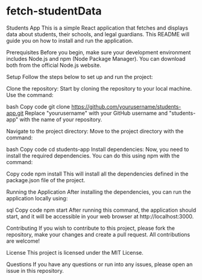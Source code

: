 # fetch-studentData

Students App
This is a simple React application that fetches and displays data about students, their schools, and legal guardians. This README will guide you on how to install and run the application.

Prerequisites
Before you begin, make sure your development environment includes Node.js and npm (Node Package Manager). You can download both from the official Node.js website.

Setup
Follow the steps below to set up and run the project:

Clone the repository: Start by cloning the repository to your local machine. Use the command:

bash
Copy code
git clone https://github.com/yourusername/students-app.git
Replace "yourusername" with your GitHub username and "students-app" with the name of your repository.

Navigate to the project directory: Move to the project directory with the command:

bash
Copy code
cd students-app
Install dependencies: Now, you need to install the required dependencies. You can do this using npm with the command:

Copy code
npm install
This will install all the dependencies defined in the package.json file of the project.

Running the Application
After installing the dependencies, you can run the application locally using:

sql
Copy code
npm start
After running this command, the application should start, and it will be accessible in your web browser at http://localhost:3000.

Contributing
If you wish to contribute to this project, please fork the repository, make your changes and create a pull request. All contributions are welcome!

License
This project is licensed under the MIT License.

Questions
If you have any questions or run into any issues, please open an issue in this repository.
